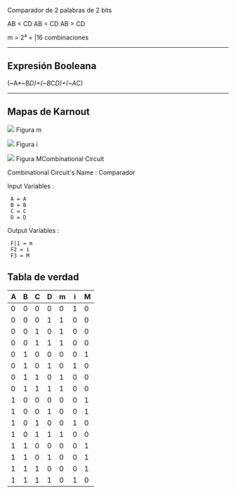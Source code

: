Comparador de 2 palabras de 2 bits

AB < CD 
AB = CD
AB > CD

m = 2⁴ = |16 combinaciones


---

## Expresión Booleana

(~A*~B*D)+(~B*C*D)+(~A*C)

---

## Mapas de Karnout

![](Attachments/Pasted%20image%2020230419085131.png)
Figura m

![](Attachments/Pasted%20image%2020230419085139.png)
Figura i

![](Attachments/Pasted%20image%2020230419085147.png)
Figura MCombinational Circuit

Combinational Circuit's Name : Comparador



Input Variables : 

     A = A
     B = B
     C = C
     D = D

Output Variables : 

     F|1 = m
     F2 = i
     F3 = M


## Tabla de verdad

| A   | B   | C   | D   | m | i  | M  |
| --- | --- | --- | --- | --- | --- | --- |
| 0   | 0   | 0   | 0   | 0   | 1   | 0   |
| 0   | 0   | 0   | 1   | 1   | 0   | 0   |
| 0   | 0   | 1   | 0   | 1   | 0   | 0   |
| 0   | 0   | 1   | 1   | 1   | 0   | 0   |
| 0   | 1   | 0   | 0   | 0   | 0   | 1   |
| 0   | 1   | 0   | 1   | 0   | 1   | 0   |
| 0   | 1   | 1   | 0   | 1   | 0   | 0   |
| 0   | 1   | 1   | 1   | 1   | 0   | 0   |
| 1   | 0   | 0   | 0   | 0   | 0   | 1   |
| 1   | 0   | 0   | 1   | 0   | 0   | 1   |
| 1   | 0   | 1   | 0   | 0   | 1   | 0   |
| 1   | 0   | 1   | 1   | 1   | 0   | 0   |
| 1   | 1   | 0   | 0   | 0   | 0   | 1   |
| 1   | 1   | 0   | 1   | 0   | 0   | 1   |
| 1   | 1   | 1   | 0   | 0   | 0   | 1   |
| 1   | 1   | 1   | 1   | 0   | 1   | 0   |

